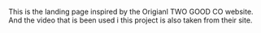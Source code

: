 This is the landing page inspired by the Origianl TWO GOOD CO website.
And the video that is been used i this project is also taken from their site.
